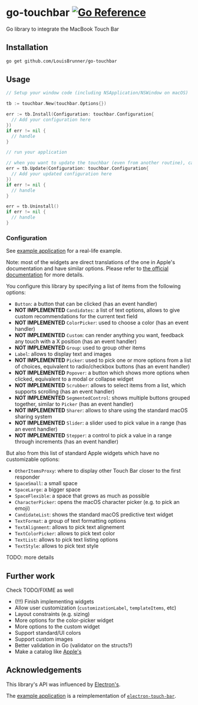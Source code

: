# go-touchbar [![Go Reference](https://pkg.go.dev/badge/github.com/LouisBrunner/go-touchbar.svg)](https://pkg.go.dev/github.com/LouisBrunner/go-touchbar)

Go library to integrate the MacBook Touch Bar

## Installation

```bash
go get github.com/LouisBrunner/go-touchbar
```

## Usage

```go
// Setup your window code (including NSApplication/NSWindow on macOS)

tb := touchbar.New(touchbar.Options{})

err := tb.Install(Configuration: touchbar.Configuration{
  // Add your configuration here
})
if err != nil {
  // handle
}

// run your application

// when you want to update the touchbar (even from another routine), call do
err = tb.Update(Configuration: touchbar.Configuration{
  // Add your updated configuration here
})
if err != nil {
  // handle
}

err = tb.Uninstall()
if err != nil {
  // handle
}
```

### Configuration

See [example application](./examples/tester/main.go) for a real-life example.

Note: most of the widgets are direct translations of the one in Apple's documentation and have similar options.
Please refer to [the official documentation](https://developer.apple.com/documentation/appkit/touch_bar/creating_and_customizing_the_touch_bar?language=objc) for more details.

You configure this library by specifying a list of items from the following options:

- `Button`: a button that can be clicked (has an event handler)
- **NOT IMPLEMENTED** `Candidates`: a list of text options, allows to give custom recommendations for the current text field
- **NOT IMPLEMENTED** `ColorPicker`: used to choose a color (has an event handler)
- **NOT IMPLEMENTED** `Custom`: can render anything you want, feedback any touch with a X position (has an event handler)
- **NOT IMPLEMENTED** `Group`: used to group other items
- `Label`: allows to display text and images
- **NOT IMPLEMENTED** `Picker`: used to pick one or more options from a list of choices, equivalent to radio/checkbox buttons (has an event handler)
- **NOT IMPLEMENTED** `Popover`: a button which shows more options when clicked, equivalent to a modal or collapse widget
- **NOT IMPLEMENTED** `Scrubber`: allows to select items from a list, which supports scrolling (has an event handler)
- **NOT IMPLEMENTED** `SegmentedControl`: shows multiple buttons grouped together, similar to `Picker` (has an event handler)
- **NOT IMPLEMENTED** `Sharer`: allows to share using the standard macOS sharing system
- **NOT IMPLEMENTED** `Slider`: a slider used to pick value in a range (has an event handler)
- **NOT IMPLEMENTED** `Stepper`: a control to pick a value in a range through increments (has an event handler)

But also from this list of standard Apple widgets which have no customizable options:

- `OtherItemsProxy`: where to display other Touch Bar closer to the first responder
- `SpaceSmall`: a small space
- `SpaceLarge`: a bigger space
- `SpaceFlexible`: a space that grows as much as possible
- `CharacterPicker`: opens the macOS character picker (e.g. to pick an emoji)
- `CandidateList`: shows the standard macOS predictive text widget
- `TextFormat`: a group of text formatting options
- `TextAlignment`: allows to pick text alignement
- `TextColorPicker`: allows to pick text color
- `TextList`: allows to pick text listing options
- `TextStyle`: allows to pick text style

TODO: more details

## Further work

Check TODO/FIXME as well

- (!!!) Finish implementing widgets
- Allow user customization (`customizationLabel`, `templateItems`, etc)
- Layout constraints (e.g. sizing)
- More options for the color-picker widget
- More options to the custom widget
- Support standard/UI colors
- Support custom images
- Better validation in Go (validator on the structs?)
- Make a catalog like [Apple's](https://developer.apple.com/documentation/appkit/touch_bar/creating_and_customizing_the_touch_bar?language=objc)

## Acknowledgements

This library's API was influenced by [Electron's](https://www.electronjs.org/docs/latest/api/touch-bar).

The [example application](./examples/tester) is a reimplementation of [`electron-touch-bar`](https://github.com/pahund/electron-touch-bar).
